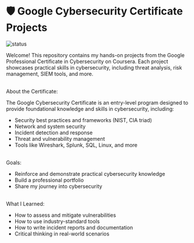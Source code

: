 # 🛡️ Google Cybersecurity Certificate Projects
![status](https://img.shields.io/badge/status-in--progress-yellow)

Welcome! This repository contains my hands-on projects from the Google Professional Certificate in Cybersecurity on Coursera. Each project showcases practical skills in cybersecurity, including threat analysis, risk management, SIEM tools, and more.

<br>
About the Certificate:

The Google Cybersecurity Certificate is an entry-level program designed to provide foundational knowledge and skills in cybersecurity, including:
- Security best practices and frameworks (NIST, CIA triad)
- Network and system security
- Incident detection and response
- Threat and vulnerability management
- Tools like Wireshark, Splunk, SQL, Linux, and more

<br>
Goals:

- Reinforce and demonstrate practical cybersecurity knowledge
- Build a professional portfolio
- Share my journey into cybersecurity

<br>
What I Learned:

- How to assess and mitigate vulnerabilities
- How to use industry-standard tools
- How to write incident reports and documentation
- Critical thinking in real-world scenarios

